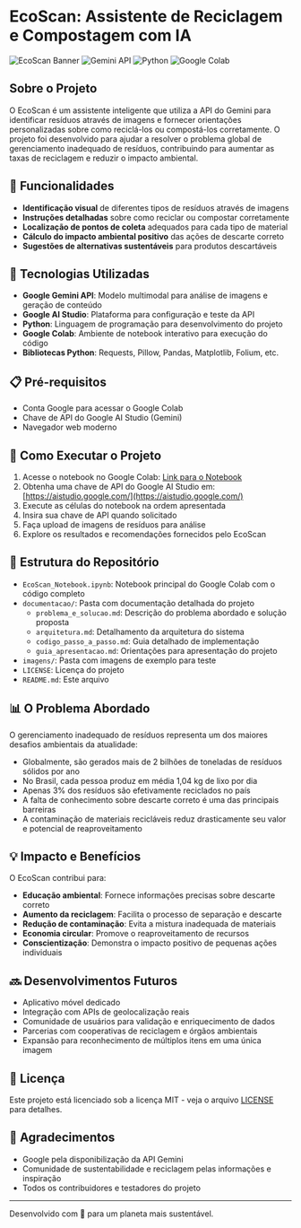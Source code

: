# EcoScan: Assistente de Reciclagem e Compostagem com IA

![EcoScan Banner](https://img.shields.io/badge/🌱-EcoScan-brightgreen)
![Gemini API](https://img.shields.io/badge/API-Gemini-blue)
![Python](https://img.shields.io/badge/Python-3.x-yellow)
![Google Colab](https://img.shields.io/badge/Platform-Google_Colab-orange)

## Sobre o Projeto

O EcoScan é um assistente inteligente que utiliza a API do Gemini para identificar resíduos através de imagens e fornecer orientações personalizadas sobre como reciclá-los ou compostá-los corretamente. O projeto foi desenvolvido para ajudar a resolver o problema global de gerenciamento inadequado de resíduos, contribuindo para aumentar as taxas de reciclagem e reduzir o impacto ambiental.

## 🌟 Funcionalidades

- **Identificação visual** de diferentes tipos de resíduos através de imagens
- **Instruções detalhadas** sobre como reciclar ou compostar corretamente
- **Localização de pontos de coleta** adequados para cada tipo de material
- **Cálculo do impacto ambiental positivo** das ações de descarte correto
- **Sugestões de alternativas sustentáveis** para produtos descartáveis

## 🔧 Tecnologias Utilizadas

- **Google Gemini API**: Modelo multimodal para análise de imagens e geração de conteúdo
- **Google AI Studio**: Plataforma para configuração e teste da API
- **Python**: Linguagem de programação para desenvolvimento do projeto
- **Google Colab**: Ambiente de notebook interativo para execução do código
- **Bibliotecas Python**: Requests, Pillow, Pandas, Matplotlib, Folium, etc.

## 📋 Pré-requisitos

- Conta Google para acessar o Google Colab
- Chave de API do Google AI Studio (Gemini)
- Navegador web moderno

## 🚀 Como Executar o Projeto

1. Acesse o notebook no Google Colab: [Link para o Notebook](https://colab.research.google.com/github/seu-usuario/ecoscan/blob/main/EcoScan_Notebook.ipynb)
2. Obtenha uma chave de API do Google AI Studio em: [https://aistudio.google.com/](https://aistudio.google.com/)
3. Execute as células do notebook na ordem apresentada
4. Insira sua chave de API quando solicitado
5. Faça upload de imagens de resíduos para análise
6. Explore os resultados e recomendações fornecidos pelo EcoScan

## 📁 Estrutura do Repositório

- `EcoScan_Notebook.ipynb`: Notebook principal do Google Colab com o código completo
- `documentacao/`: Pasta com documentação detalhada do projeto
  - `problema_e_solucao.md`: Descrição do problema abordado e solução proposta
  - `arquitetura.md`: Detalhamento da arquitetura do sistema
  - `codigo_passo_a_passo.md`: Guia detalhado de implementação
  - `guia_apresentacao.md`: Orientações para apresentação do projeto
- `imagens/`: Pasta com imagens de exemplo para teste
- `LICENSE`: Licença do projeto
- `README.md`: Este arquivo

## 📊 O Problema Abordado

O gerenciamento inadequado de resíduos representa um dos maiores desafios ambientais da atualidade:

- Globalmente, são gerados mais de 2 bilhões de toneladas de resíduos sólidos por ano
- No Brasil, cada pessoa produz em média 1,04 kg de lixo por dia
- Apenas 3% dos resíduos são efetivamente reciclados no país
- A falta de conhecimento sobre descarte correto é uma das principais barreiras
- A contaminação de materiais recicláveis reduz drasticamente seu valor e potencial de reaproveitamento

## 💡 Impacto e Benefícios

O EcoScan contribui para:

- **Educação ambiental**: Fornece informações precisas sobre descarte correto
- **Aumento da reciclagem**: Facilita o processo de separação e descarte
- **Redução de contaminação**: Evita a mistura inadequada de materiais
- **Economia circular**: Promove o reaproveitamento de recursos
- **Conscientização**: Demonstra o impacto positivo de pequenas ações individuais

## 🔜 Desenvolvimentos Futuros

- Aplicativo móvel dedicado
- Integração com APIs de geolocalização reais
- Comunidade de usuários para validação e enriquecimento de dados
- Parcerias com cooperativas de reciclagem e órgãos ambientais
- Expansão para reconhecimento de múltiplos itens em uma única imagem

## 📝 Licença

Este projeto está licenciado sob a licença MIT - veja o arquivo [LICENSE](LICENSE) para detalhes.

## 🙏 Agradecimentos

- Google pela disponibilização da API Gemini
- Comunidade de sustentabilidade e reciclagem pelas informações e inspiração
- Todos os contribuidores e testadores do projeto

---

Desenvolvido com 💚 para um planeta mais sustentável.
